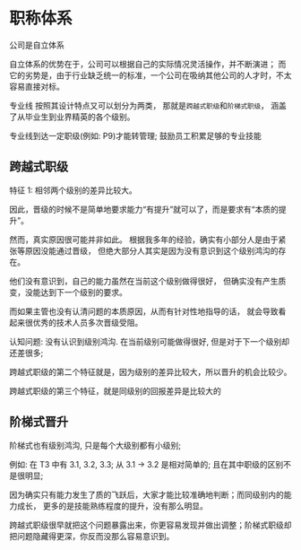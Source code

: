 # 职称体系

公司是自立体系

自立体系的优势在于，公司可以根据自己的实际情况灵活操作，并不断演进；
而它的劣势是，由于行业缺乏统一的标准，一个公司在吸纳其他公司的人才时，不太容易直接对标。

专业线
按照其设计特点又可以划分为两类，
那就是`跨越式职级`和`阶梯式职级`，
涵盖了从毕业生到业界精英的各个级别。

专业线到达一定职级(例如: P9)才能转管理;
鼓励员工积累足够的专业技能

## 跨越式职级

特征 1: 相邻两个级别的差异比较大。

因此，晋级的时候不是简单地要求能力“有提升”就可以了，而是要求有“本质的提升”。

然而，真实原因很可能并非如此。
根据我多年的经验，确实有小部分人是由于紧张等原因没能通过晋级，
但绝大部分人其实是因为没有意识到这个级别鸿沟的存在。

他们没有意识到，自己的能力虽然在当前这个级别做得很好，
但确实没有产生质变，没能达到下一个级别的要求。

而如果主管也没有认清问题的本质原因，从而有针对性地指导的话，
就会导致看起来很优秀的技术人员多次晋级受阻。

认知问题: 没有认识到级别鸿沟. 在当前级别可能做得很好, 但是对于下一个级别却还差很多;

跨越式职级的第二个特征就是，因为级别的差异比较大，所以晋升的机会比较少。

跨越式职级的第三个特征，就是同级别的回报差异是比较大的

## 阶梯式晋升

阶梯式也有级别鸿沟, 只是每个大级别都有小级别;

例如: 在 T3 中有 3.1, 3.2, 3.3; 从 3.1 -> 3.2 是相对简单的;
且在其中职级的区别不是很明显;

因为确实只有能力发生了质的飞跃后，大家才能比较准确地判断；而同级别内的能力成长，
更多的是技能熟练程度的提升，没有那么明显。

跨越式职级很早就把这个问题暴露出来，你更容易发现并做出调整；阶梯式职级却把问题隐藏得更深，你反而没那么容易意识到。
